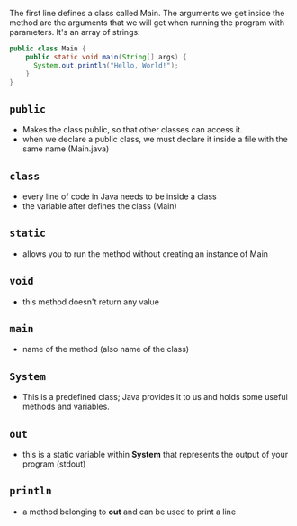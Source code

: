 The first line defines a class called Main.
The arguments we get inside the method are the arguments that we will get when running the program with parameters. It's an array of strings:
```java
public class Main {
    public static void main(String[] args) {
      System.out.println("Hello, World!");
    }
}
```

`public`
---
- Makes the class public, so that other classes can access it.
- when we declare a public class, we must declare it inside a file with the same name (Main.java)

`class`
---
- every line of code in Java needs to be inside a class
- the variable after defines the class (Main)

`static`
---
- allows you to run the method without creating an instance of Main

`void`
---
- this method doesn't return any value
  
`main`
---
- name of the method (also name of the class)
  
`System`
---
- This is a predefined class; Java provides it to us and holds some useful methods and variables.
  
`out`
---
- this is a static variable within **System** that represents the output of your program (stdout)
  
`println`
---
- a method belonging to __out__ and can be used to print a line
